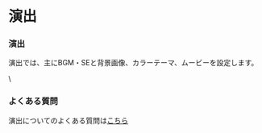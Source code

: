 # 演出

### 演出

演出では、主にBGM・SEと背景画像、カラーテーマ、ムービーを設定します。

\\

### よくある質問

演出についてのよくある質問は[こちら](../../../../QandA.md#bgm-se)
